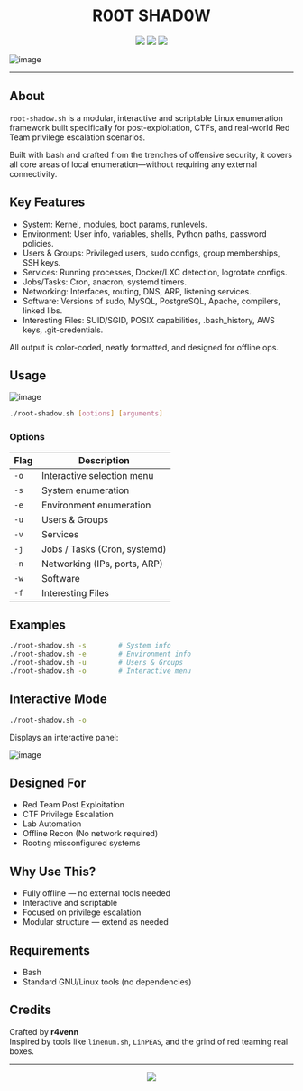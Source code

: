 <h1 align="center">
 R00T SHAD0W
</h1>


<p align="center">
 <img src="https://img.shields.io/static/v1?style=for-the-badge&label=SHELL&message=Script&labelColor=0a0f0a&colorB=77ff00&logo=gnubash&logoColor=77ff00"/> 
 <img src="https://img.shields.io/static/v1?style=for-the-badge&label=HACKING&message=R00T%20SHADOW&labelColor=0a0f0a&colorB=77ff00"/>
 <img src="https://img.shields.io/static/v1?style=for-the-badge&label=TOOL&message=INTERACTIVE%20TERMINAL&labelColor=0a0f0a&colorB=77ff00&logo=skyliner&logoColor=77ff00"/>
</p>



![image](https://github.com/user-attachments/assets/3106b3da-60c5-48a6-9cd5-461ac4f492b2)

---

## About

`root-shadow.sh` is a modular, interactive and scriptable Linux enumeration framework built specifically for post-exploitation, CTFs, and real-world Red Team privilege escalation scenarios.  

Built with bash and crafted from the trenches of offensive security, it covers all core areas of local enumeration—without requiring any external connectivity.

## Key Features

- System: Kernel, modules, boot params, runlevels.
- Environment: User info, variables, shells, Python paths, password policies.
- Users & Groups: Privileged users, sudo configs, group memberships, SSH keys.
- Services: Running processes, Docker/LXC detection, logrotate configs.
- Jobs/Tasks: Cron, anacron, systemd timers.
- Networking: Interfaces, routing, DNS, ARP, listening services.
- Software: Versions of sudo, MySQL, PostgreSQL, Apache, compilers, linked libs.
- Interesting Files: SUID/SGID, POSIX capabilities, .bash_history, AWS keys, .git-credentials.

All output is color-coded, neatly formatted, and designed for offline ops.

## Usage

![image](https://github.com/user-attachments/assets/bce1188a-1d1f-4abc-9234-55d0d995d2e5)



```bash
./root-shadow.sh [options] [arguments]
```

### Options

| Flag | Description                    |
|------|--------------------------------|
| `-o` | Interactive selection menu     |
| `-s` | System enumeration             |
| `-e` | Environment enumeration        |
| `-u` | Users & Groups                 |
| `-v` | Services                       |
| `-j` | Jobs / Tasks (Cron, systemd)   |
| `-n` | Networking (IPs, ports, ARP)   |
| `-w` | Software                       |
| `-f` | Interesting Files              |

## Examples

```bash
./root-shadow.sh -s        # System info
./root-shadow.sh -e        # Environment info
./root-shadow.sh -u        # Users & Groups
./root-shadow.sh -o        # Interactive menu
```

## Interactive Mode

```bash
./root-shadow.sh -o
```

Displays an interactive panel:

![image](https://github.com/user-attachments/assets/fe384bd9-e1df-425f-b91a-aea555f6a794)

## Designed For

- Red Team Post Exploitation
- CTF Privilege Escalation
- Lab Automation
- Offline Recon (No network required)
- Rooting misconfigured systems

## Why Use This?

- Fully offline — no external tools needed
- Interactive and scriptable
- Focused on privilege escalation
- Modular structure — extend as needed

## Requirements

- Bash
- Standard GNU/Linux tools (no dependencies)

## Credits

Crafted by **r4venn**  
Inspired by tools like `linenum.sh`, `LinPEAS`, and the grind of red teaming real boxes.

---

<p align="center">
  <a href="https://github.com/r4vencrane/Network-Recon/blob/main/LICENSE">
    <img src="https://img.shields.io/static/v1?style=for-the-badge&label=LICENSE&message=MIT&labelColor=0a0f0a&colorB=77ff00"/>
  </a>
</p>
